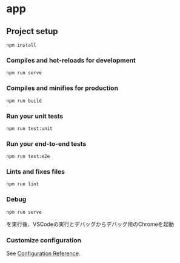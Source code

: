 # app

## Project setup
```
npm install
```

### Compiles and hot-reloads for development
```
npm run serve
```

### Compiles and minifies for production
```
npm run build
```

### Run your unit tests
```
npm run test:unit
```

### Run your end-to-end tests
```
npm run test:e2e
```

### Lints and fixes files
```
npm run lint
```

### Debug
```
npm run serve
```
を実行後、VSCodeの実行とデバッグからデバッグ用のChromeを起動

### Customize configuration
See [Configuration Reference](https://cli.vuejs.org/config/).

